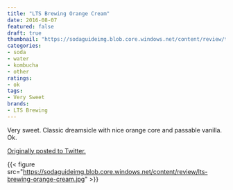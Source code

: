```yaml
---
title: "LTS Brewing Orange Cream"
date: 2016-08-07
featured: false
draft: true
thumbnail: "https://sodaguideimg.blob.core.windows.net/content/review/thumbs/lts-brewing-orange-cream.jpg"
categories:
- soda
- water
- kombucha
- other
ratings:
- ok
tags:
- Very Sweet
brands:
- LTS Brewing
---
```


Very sweet. Classic dreamsicle with nice orange core and passable vanilla. Ok.

[Originally posted to Twitter.](https://twitter.com/Cavorter/status/762382644151783424)

{{< figure src="https://sodaguideimg.blob.core.windows.net/content/review/lts-brewing-orange-cream.jpg" >}}

